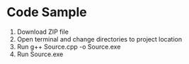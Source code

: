 # Code Sample
1. Download ZIP file
2. Open terminal and change directories to project location
3. Run g++ Source.cpp -o Source.exe
4. Run Source.exe

